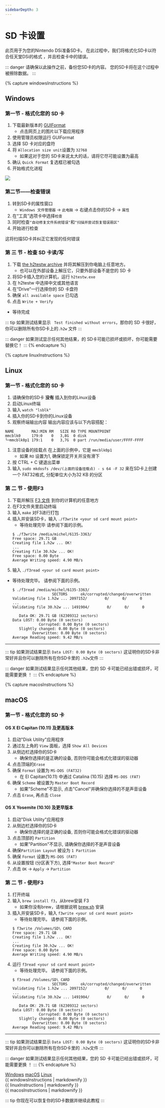 ```yaml
---
sidebarDepth: 3
---
```


# SD 卡设置

此页用于为您的Nintendo DSi准备SD卡。 在此过程中，我们将格式化SD卡以符合任天堂DSi的格式 ，并且检查卡中的错误。

::: danger
请确保以此操作之前，备份您SD卡的内容。 您的SD卡将在这个过程中被擦除数据。
:::

{% capture windowsInstructions %}
## Windows

### 第一节 - 格式化您的 SD 卡

1. 下载最新版本的 [GUIFormat](http://ridgecrop.co.uk/index.htm?guiformat.htm)
   - 点击网页上的图片以下载应用程序
1. 使用管理员权限运行 GUIFormat
1. 选择 SD 卡对应的盘符
1. 将 `Allocation size unit`设置为 `32768`
   - 如果这对于您的 SD卡来说太大的话，请将它尽可能设置为最高
1. 确认 `Quick Format` 复选框已被勾选
1. 开始格式化进程

![](https://user-images.githubusercontent.com/1000503/83831499-8f330b80-a6b5-11ea-9ab9-ec2196150751.png)

### 第二节——检查错误
1. 转到SD卡的属性窗口
   - `Windows 文件管理器` -> `此电脑` -> 右键点击你的SD卡 -> `属性`
1. 在“工具”选项卡中选择`检查`
1. 同时检查`"自动修复文件系统错误"`和`"扫描并尝试恢复错误扇区"`
1. 开始进行检查

这将扫描SD卡并纠正它发现的任何错误

### 第 三 节 - 检查 SD 卡读/写

1. 下载 [the h2testw archive](http://www.heise.de/ct/Redaktion/bo/downloads/h2testw_1.4.zip) 并将其解压到你电脑上任意地方。
   - 也可以在外部设备上解压它，只要外部设备不是您的 SD 卡
1. 将SD卡插入您的计算机，运行 `h2testw.exe`
1. 在 h2testw 中选择中文或其他语言
1. 在“Drive”一行选择你的 SD 卡盘符
1. 确保 `all available space` 已勾选
1. 点击 `Write + Verify`
- 等待完成

::: tip
如果测试结果显示 ` Test finished without errors`，那你的 SD 卡很好，你可以删除所有你SD卡上的`.h2w` 文件
:::

::: danger
如果测试显示任何其他结果，的 SD卡可能已损坏或损坏，你可能需要替换它！
:::
{% endcapture %}

{% capture linuxInstructions %}
## Linux

### 第一节 - 格式化您的 SD 卡
1. 请确保你的SD卡 **没有** 插入到你的Linux设备
1. 启动Linux终端
1. 输入 `watch "lsblk"`
1. 插入你的SD卡到你的Linux设备
1. 观察终端输出内容 输出内容应该与以下内容搭配：
```
NAME        MAJ:MIN RM   SIZE RO TYPE MOUNTPOINT
mmcblk0     179:0    0   3,8G  0 disk
└─mmcblk0p1 179:1    0   3,7G  0 part /run/media/user/FFFF-FFFF
```
1. 注意设备的挂载点 在上面的示例中，它是 `mmcblk0p1`
   - 如果 `RO` 设置为1, 确保锁定开关并没有滑下
1. 按 CTRL + C 键退出菜单
1. 输入 `sudo mkdosfs /dev/(上面的设备挂载点) - s 64 -F 32` 来在SD卡上创建一个 FAT32格式, 分配单位大小为32 KB 的分区

### 第 二 节 - 使用F3
1. 下载并解压 [ F3 文件](https://github.com/AltraMayor/f3/archive/v7.2.zip) 到你的计算机的任意地方
1. 在F3文件夹里启动终端
1. 输入 `make` 对F3进行打包
1. 插入并安装SD卡，输入 `./f3write <your sd card mount point>`
   - 等待处理完毕 请参阅下面的示例。
   ```
   $ ./f3write /media/michel/6135-3363/
   Free space: 29.71 GB
   Creating file 1.h2w ... OK!
   ...
   Creating file 30.h2w ... OK!
   Free space: 0.00 Byte
   Average Writing speed: 4.90 MB/s
   ```
1. 输入 `./f3read <your sd card mount point>`
- 等待处理完毕。 请参阅下面的示例。
   ```
   $ ./f3read /media/michel/6135-3363/
                     SECTORS      ok/corrupted/changed/overwritten
   Validating file 1.h2w ... 2097152/        0/      0/      0
   ...
   Validating file 30.h2w ... 1491904/        0/      0/      0

      Data OK: 29.71 GB (62309312 sectors)
   Data LOST: 0.00 Byte (0 sectors)
               Corrupted: 0.00 Byte (0 sectors)
      Slightly changed: 0.00 Byte (0 sectors)
            Overwritten: 0.00 Byte (0 sectors)
   Average Reading speed: 9.42 MB/s
   ```

___

::: tip
如果测试结果显示 `Data LOST: 0.00 Byte (0 sectors)` 这证明你的SD卡非常好并且你可以删除所有在你SD卡里的 `.h2w`文件
:::

::: danger
如果测试结果显示任何其他结果，您的 SD 卡可能已经出错或损坏，可能需要更换 ！
:::
{% endcapture %}

{% capture macosInstructions %}
## macOS

### 第一节 - 格式化您的 SD 卡
#### OS X El Capitan (10.11) 及更高版本

1. 启动"Disk Utility"应用程序
1. 通过左上角的 `View` 面板，选择 `Show All Devices`
1. 从侧边栏选择你的SD卡
   - 确保你选择的是正确的设备, 否则你可能会格式化错误的驱动器
1. 点击顶端的`Erase`
1. 确保 `Format` 设置为 `MS-DOS (FAT32)`
   - 在 El Capitan(10.11) 中通过 Catalina (10.15) 选择 `MS-DOS (FAT)`
1. 确保 `Scheme` 被设置为 `Master Boot Record`
   - 如果"Scheme"不显示, 点击"Cancel"并确保你选择的不是声音设备
1. 点击 `Erase`, 再点击 `Close`

#### OS X Yosemite (10.10) 及更早版本
1. 启动"Disk Utility"应用程序
1. 从侧边栏选择你的SD卡
   - 确保你选择的是正确的设备, 否则你可能会格式化错误的驱动器
1. 点击顶部的 `Partition`
   - 如果"Partition"不显示, 请确保你选择的不是声音设备
1. 确保`Partition Layout` 被设为 `1 Partition`
1. 确保 `Format` 设置为 `MS-DOS (FAT)`
1. 从设置按钮 (分区表下方), 选择`"Master Boot Record"`
1. 点击 `OK` -> `Apply` -> `Partition`

### 第 二 节 - 使用F3
1. 打开终端
1. 输入 `brew install f3`，从brew安装 F3
   - 如果你没有brew，请根据说明 [brew.sh](https://brew.sh) 安装
1. 插入并安装SD卡，输入 `f3write <your sd card mount point>`
   - 等待处理完毕。 请参阅下面的示例。
   ```
   $ f3write /Volumes/SD\ CARD
   Free space: 29.71 GB
   Creating file 1.h2w ... OK!
   ...
   Creating file 30.h2w ... OK!
   Free space: 0.00 Byte
   Average Writing speed: 4.90 MB/s
   ```
1. 运行 `f3read <your sd card mount point>`
   - 等待处理完毕。 请参阅下面的示例。
   ```
   $ f3read /Volumes/SD\ CARD
                     SECTORS      ok/corrupted/changed/overwritten
   Validating file 1.h2w ... 2097152/        0/      0/      0
   ...
   Validating file 30.h2w ... 1491904/        0/      0/      0

      Data OK: 29.71 GB (62309312 sectors)
   Data LOST: 0.00 Byte (0 sectors)
               Corrupted: 0.00 Byte (0 sectors)
      Slightly changed: 0.00 Byte (0 sectors)
            Overwritten: 0.00 Byte (0 sectors)
   Average Reading speed: 9.42 MB/s
   ```

___

::: tip
如果测试结果显示 `Data LOST: 0.00 Byte (0 sectors)` 这证明你的SD卡非常好并且你可以删除所有在你SD卡里的 `.h2w`文件
:::

::: danger
如果测试结果显示任何其他结果，您的 SD 卡可能已经出错或损坏，可能需要更换 ！
:::
{% endcapture %}

<div class="tabcontainer">
   <a class="tablinks btn btn--large btn--info windows" href="#windowsInstructions" onclick="openTab(event, 'windowsInstructions')">Windows</a>
   <a class="tablinks btn btn--large btn--info macos" href="#macosInstructions" onclick="openTab(event, 'macosInstructions')">macOS</a>
   <a class="tablinks btn btn--large btn--info other" href="#linuxInstructions" onclick="openTab(event, 'linuxInstructions')">Linux</a>

   <div id="windowsInstructions" class="blanktabcontent">{{ windowsInstructions | markdownify }}</div>
   <div id="linuxInstructions" class="blanktabcontent">{{ linuxInstructions | markdownify }}</div>
   <div id="macosInstructions" class="blanktabcontent">{{ macosInstructions | markdownify }}</div>
</div>

::: tip
你现在可以恢复你的SD卡数据并继续此教程
:::

